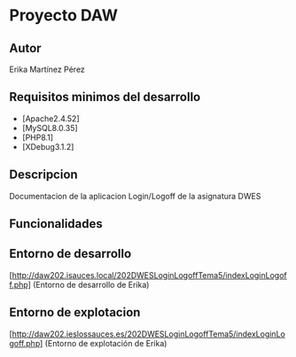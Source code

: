 # Proyecto DAW
## Autor
Erika Martínez Pérez
## Requisitos minimos del desarrollo
- [Apache2.4.52]
- [MySQL8.0.35]
- [PHP8.1]
- [XDebug3.1.2]
## Descripcion
Documentacion de la aplicacion Login/Logoff de la asignatura DWES
## Funcionalidades
## Entorno de desarrollo
[http://daw202.isauces.local/202DWESLoginLogoffTema5/indexLoginLogoff.php]
(Entorno de desarrollo de Erika)
## Entorno de explotacion
[http://daw202.ieslossauces.es/202DWESLoginLogoffTema5/indexLoginLogoff.php]
(Entorno de explotación de Erika)